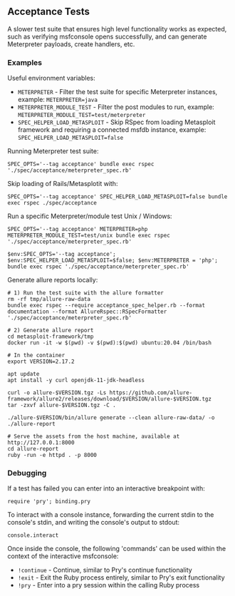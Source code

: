 ## Acceptance Tests

A slower test suite that ensures high level functionality works as expected,
such as verifying msfconsole opens successfully, and can generate Meterpreter payloads,
create handlers, etc.

### Examples

Useful environment variables:
- `METERPRETER` - Filter the test suite for specific Meterpreter instances, example: `METERPRETER=java`
- `METERPRETER_MODULE_TEST` - Filter the post modules to run, example: `METERPRETER_MODULE_TEST=test/meterpreter`
- `SPEC_HELPER_LOAD_METASPLOIT` - Skip RSpec from loading Metasploit framework and requiring a connected msfdb instance, example: `SPEC_HELPER_LOAD_METASPLOIT=false`

Running Meterpreter test suite:

```
SPEC_OPTS='--tag acceptance' bundle exec rspec './spec/acceptance/meterpreter_spec.rb'
```

Skip loading of Rails/Metasplotit with:

```
SPEC_OPTS='--tag acceptance' SPEC_HELPER_LOAD_METASPLOIT=false bundle exec rspec ./spec/acceptance
```

Run a specific Meterpreter/module test Unix / Windows:
```
SPEC_OPTS='--tag acceptance' METERPRETER=php METERPRETER_MODULE_TEST=test/unix bundle exec rspec './spec/acceptance/meterpreter_spec.rb'

$env:SPEC_OPTS='--tag acceptance'; $env:SPEC_HELPER_LOAD_METASPLOIT=$false; $env:METERPRETER = 'php'; bundle exec rspec './spec/acceptance/meterpreter_spec.rb'
```

Generate allure reports locally:

```
# 1) Run the test suite with the allure formatter
rm -rf tmp/allure-raw-data
bundle exec rspec --require acceptance_spec_helper.rb --format documentation --format AllureRspec::RSpecFormatter './spec/acceptance/meterpreter_spec.rb'

# 2) Generate allure report
cd metasploit-framework/tmp
docker run -it -w $(pwd) -v $(pwd):$(pwd) ubuntu:20.04 /bin/bash

# In the container
export VERSION=2.17.2

apt update
apt install -y curl openjdk-11-jdk-headless

curl -o allure-$VERSION.tgz -Ls https://github.com/allure-framework/allure2/releases/download/$VERSION/allure-$VERSION.tgz
tar -zxvf allure-$VERSION.tgz -C .

./allure-$VERSION/bin/allure generate --clean allure-raw-data/ -o ./allure-report

# Serve the assets from the host machine, available at http://127.0.0.1:8000
cd allure-report
ruby -run -e httpd . -p 8000
```

### Debugging

If a test has failed you can enter into an interactive breakpoint with:
```
require 'pry'; binding.pry
```

To interact with a console instance, forwarding the current stdin to the console's stdin,
and writing the console's output to stdout:

```
console.interact
```

Once inside the console, the following 'commands' can be used within the context of
the interactive msfconsole:

- `!continue` - Continue, similar to Pry's continue functionality
- `!exit` - Exit the Ruby process entirely, similar to Pry's exit functionality
- `!pry` - Enter into a pry session within the calling Ruby process
